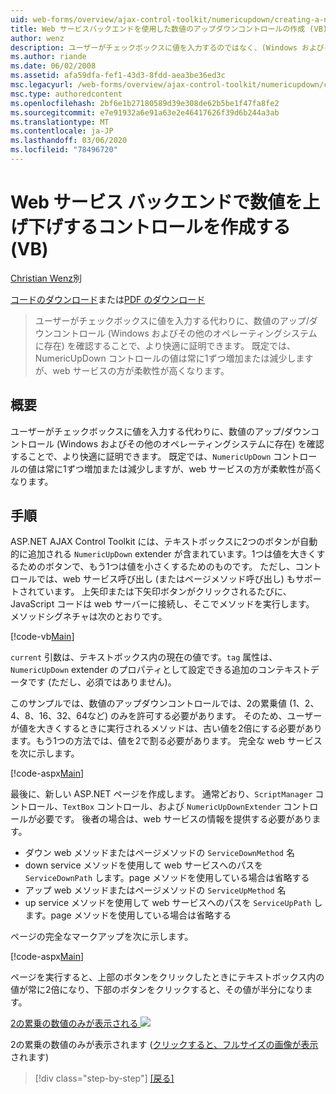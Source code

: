 ```yaml
---
uid: web-forms/overview/ajax-control-toolkit/numericupdown/creating-a-numeric-up-down-control-with-a-web-service-backend-vb
title: Web サービスバックエンドを使用した数値のアップダウンコントロールの作成 (VB) |Microsoft Docs
author: wenz
description: ユーザーがチェックボックスに値を入力するのではなく、(Windows およびその他のオペレーティングシステムに存在する) 数値のアップ/ダウンコントロールで、さらに c...
ms.author: riande
ms.date: 06/02/2008
ms.assetid: afa59dfa-fef1-43d3-8fdd-aea3be36ed3c
msc.legacyurl: /web-forms/overview/ajax-control-toolkit/numericupdown/creating-a-numeric-up-down-control-with-a-web-service-backend-vb
msc.type: authoredcontent
ms.openlocfilehash: 2bf6e1b27180589d39e308de62b5be1f47fa8fe2
ms.sourcegitcommit: e7e91932a6e91a63e2e46417626f39d6b244a3ab
ms.translationtype: MT
ms.contentlocale: ja-JP
ms.lasthandoff: 03/06/2020
ms.locfileid: "78496720"
---
```

# <a name="creating-a-numeric-updown-control-with-a-web-service-backend-vb"></a>Web サービス バックエンドで数値を上げ下げするコントロールを作成する (VB)

[Christian Wenz](https://github.com/wenz)別

[コードのダウンロード](https://download.microsoft.com/download/9/3/f/93f8daea-bebd-4821-833b-95205389c7d0/numericupdown1.vb.zip)または[PDF のダウンロード](https://download.microsoft.com/download/2/d/c/2dc10e34-6983-41d4-9c08-f78f5387d32b/numericupdown1VB.pdf)

> ユーザーがチェックボックスに値を入力する代わりに、数値のアップ/ダウンコントロール (Windows およびその他のオペレーティングシステムに存在) を確認することで、より快適に証明できます。 既定では、NumericUpDown コントロールの値は常に1ずつ増加または減少しますが、web サービスの方が柔軟性が高くなります。

## <a name="overview"></a>概要

ユーザーがチェックボックスに値を入力する代わりに、数値のアップ/ダウンコントロール (Windows およびその他のオペレーティングシステムに存在) を確認することで、より快適に証明できます。 既定では、`NumericUpDown` コントロールの値は常に1ずつ増加または減少しますが、web サービスの方が柔軟性が高くなります。

## <a name="steps"></a>手順

ASP.NET AJAX Control Toolkit には、テキストボックスに2つのボタンが自動的に追加される `NumericUpDown` extender が含まれています。1つは値を大きくするためのボタンで、もう1つは値を小さくするためのものです。 ただし、コントロールでは、web サービス呼び出し (またはページメソッド呼び出し) もサポートされています。 上矢印または下矢印ボタンがクリックされるたびに、JavaScript コードは web サーバーに接続し、そこでメソッドを実行します。 メソッドシグネチャは次のとおりです。

[!code-vb[Main](creating-a-numeric-up-down-control-with-a-web-service-backend-vb/samples/sample1.vb)]

`current` 引数は、テキストボックス内の現在の値です。`tag` 属性は、`NumericUpDown` extender のプロパティとして設定できる追加のコンテキストデータです (ただし、必須ではありません)。

このサンプルでは、数値のアップダウンコントロールでは、2の累乗値 (1、2、4、8、16、32、64など) のみを許可する必要があります。 そのため、ユーザーが値を大きくするときに実行されるメソッドは、古い値を2倍にする必要があります。もう1つの方法では、値を2で割る必要があります。 完全な web サービスを次に示します。

[!code-aspx[Main](creating-a-numeric-up-down-control-with-a-web-service-backend-vb/samples/sample2.aspx)]

最後に、新しい ASP.NET ページを作成します。 通常どおり、`ScriptManager` コントロール、`TextBox` コントロール、および `NumericUpDownExtender` コントロールが必要です。 後者の場合は、web サービスの情報を提供する必要があります。

- ダウン web メソッドまたはページメソッドの `ServiceDownMethod` 名
- down service メソッドを使用して web サービスへのパスを `ServiceDownPath` します。page メソッドを使用している場合は省略する
- アップ web メソッドまたはページメソッドの `ServiceUpMethod` 名
- up service メソッドを使用して web サービスへのパスを `ServiceUpPath` します。page メソッドを使用している場合は省略する

ページの完全なマークアップを次に示します。

[!code-aspx[Main](creating-a-numeric-up-down-control-with-a-web-service-backend-vb/samples/sample3.aspx)]

ページを実行すると、上部のボタンをクリックしたときにテキストボックス内の値が常に2倍になり、下部のボタンをクリックすると、その値が半分になります。

[2の累乗の数値のみが表示される ![](creating-a-numeric-up-down-control-with-a-web-service-backend-vb/_static/image2.png)](creating-a-numeric-up-down-control-with-a-web-service-backend-vb/_static/image1.png)

2の累乗の数値のみが表示されます ([クリックすると、フルサイズの画像が表示](creating-a-numeric-up-down-control-with-a-web-service-backend-vb/_static/image3.png)されます)

> [!div class="step-by-step"]
> [[戻る]](creating-a-numeric-up-down-control-with-a-web-service-backend-cs.md)
